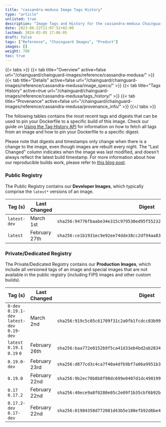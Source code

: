 ```yaml
---
title: "cassandra-medusa Image Tags History"
type: "article"
unlisted: true
description: "Image Tags and History for the cassandra-medusa Chainguard Image"
date: 2023-06-22T11:07:52+02:00
lastmod: 2024-03-05 17:06:05
draft: false
tags: ["Reference", "Chainguard Images", "Product"]
images: []
weight: 700
toc: true
---
```


{{< tabs >}}
{{< tab title="Overview" active=false url="/chainguard/chainguard-images/reference/cassandra-medusa/" >}}
{{< tab title="Details" active=false url="/chainguard/chainguard-images/reference/cassandra-medusa/image_specs/" >}}
{{< tab title="Tags History" active=true url="/chainguard/chainguard-images/reference/cassandra-medusa/tags_history/" >}}
{{< tab title="Provenance" active=false url="/chainguard/chainguard-images/reference/cassandra-medusa/provenance_info/" >}}
{{</ tabs >}}

The following tables contains the most recent tags and digests that can be used to pin your Dockerfile to a specific build of this image. Check our guide on [Using the Tag History API](/chainguard/chainguard-images/using-the-tag-history-api/) for information on how to fetch all tags from an image and how to pin your Dockerfile to a specific digest.

Please note that digests and timestamps only change when there is a change to the image, even though images are rebuilt every night. The "Last Changed" column indicates when the image was last modified, and doesn't always reflect the latest build timestamp. For more information about how our reproducible builds work, please refer to [this blog post](https://www.chainguard.dev/unchained/reproducing-chainguards-reproducible-image-builds).

### Public Registry
The Public Registry contains our **Developer Images**, which typically comprise the `latest*` versions of an image.

| Tag (s)       | Last Changed  | Digest                                                                    |
|---------------|---------------|---------------------------------------------------------------------------|
|  `latest-dev` | March 1st     | `sha256:94776fbaabe34e315c979530ed95f552320a8f8aa11b19f7c75aba13ed2b75c9` |
|  `latest`     | February 27th | `sha256:ce1b1931ec9e92ee74dde38cc2df94aa831495cf3ed625a2cd64f479b17b48b5` |


### Private/Dedicated Registry
The Private/Dedicated Registry contains our **Production Images**, which include all versioned tags of an image and special images that are not available in the public registry (including FIPS images and other custom builds).

| Tag (s)                                       | Last Changed  | Digest                                                                    |
|-----------------------------------------------|---------------|---------------------------------------------------------------------------|
|  `0-dev` `0.19.1-dev` `latest-dev` `0.19-dev` | March 2nd     | `sha256:919c5c05c61709f31c2a0fb1fcdcc03b99055936a024573447affc897119d011` |
|  `latest` `0.19.1` `0.19` `0`                 | February 26th | `sha256:baa772e0152b9f5ca41d33eb4bd2ab28343222bfffc8cc250ee2696753654d4d` |
|  `0.19.0-dev`                                 | February 23rd | `sha256:d877cd3c4ca7f40a4dfb9bf7a06a9951b36177b78142f380dddc95fa7d8e8d25` |
|  `0.19.0`                                     | February 22nd | `sha256:9b2ec70b8b8f98dc699e0407d1dc49019984dab722e27a426fa8021cf4849618` |
|  `0.17` `0.17.2`                              | February 22nd | `sha256:40ece9a8f0280e05c2e09f1b35cbf6b92ba71f66811fdf7a889b0a58535cdf98` |
|  `0.17.2-dev` `0.17-dev`                      | February 22nd | `sha256:01984358d772081d43b5e180efb92d6be47912f1f72c907bffd9afe8673fc428` |

